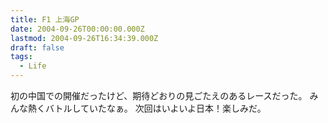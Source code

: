 ```yaml
---
title: F1 上海GP
date: 2004-09-26T00:00:00.000Z
lastmod: 2004-09-26T16:34:39.000Z
draft: false
tags:
  - Life
---
```


初の中国での開催だったけど、期待どおりの見ごたえのあるレースだった。 みんな熱くバトルしていたなぁ。 次回はいよいよ日本！楽しみだ。
